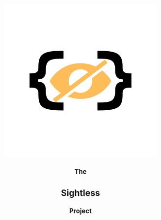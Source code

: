 <div style="text-align: center;">
<img src="./assets/%7B%20%7D.png" style="border: none;">
  <h2>The</h2>
  <h1>Sightless</h1>
  <h2>Project</h2>
</div>
